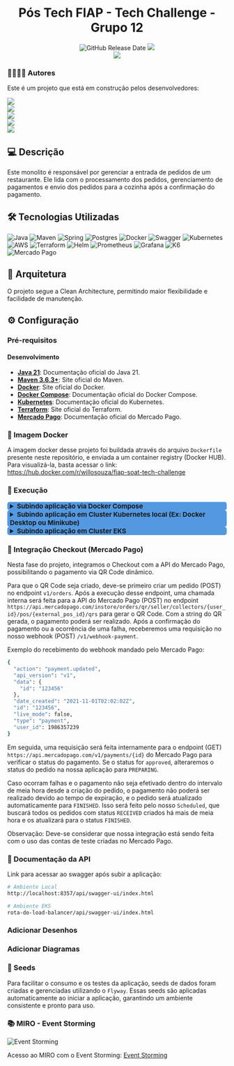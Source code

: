 <div align="center">

# Pós Tech FIAP - Tech Challenge - Grupo 12

![GitHub Release Date](https://img.shields.io/badge/Release%20Date-Outubro%202024-yellowgreen)
![](https://img.shields.io/badge/Status-Em%20Desenvolvimento-yellowgreen)
<br>
![](https://img.shields.io/badge/Version-%20v2.0.0-brightgreen)
</div>

### 👨‍💼👩‍💼‍ Autores

Este é um projeto que está em construção pelos desenvolvedores:

![](https://img.shields.io/badge/RM357321-Alexandre%20Miranda-blue)
<br>
![](https://img.shields.io/badge/RM357437-Diego%20Ceccon-blue)
<br>
![](https://img.shields.io/badge/RM357218-Jéssica%20Rodrigues%20-blue)
<br>
![](https://img.shields.io/badge/RM358002-Rodrigo%20Sartori-blue)
<br>
![](https://img.shields.io/badge/RM357991-Wilton%20Souza%20-blue)


## 💻 Descrição

Este monolito é responsável por gerenciar a entrada de pedidos de um restaurante. Ele lida com o processamento dos
pedidos, gerenciamento de pagamentos e envio dos pedidos para a cozinha após a confirmação do pagamento.

## 🛠 Tecnologias Utilizadas
![Java](https://img.shields.io/badge/java_21-%23ED8B00.svg?style=for-the-badge&logo=openjdk&logoColor=white)
![Maven](https://img.shields.io/badge/Apache%20Maven-C71A36.svg?style=for-the-badge&logo=Apache-Maven&logoColor=white)
![Spring](https://img.shields.io/badge/spring_3-%236DB33F.svg?style=for-the-badge&logo=springboot&logoColor=white)
![Postgres](https://img.shields.io/badge/PostgreSQL-4169E1.svg?style=for-the-badge&logo=PostgreSQL&logoColor=white)
![Docker](https://img.shields.io/badge/Docker-2496ED?style=for-the-badge&logo=docker&logoColor=white)
![Swagger](https://img.shields.io/badge/-Swagger-%23Clojure?style=for-the-badge&logo=swagger&logoColor=white)
![Kubernetes](https://img.shields.io/badge/Kubernetes-3069DE?style=for-the-badge&logo=kubernetes&logoColor=white)
![AWS](https://img.shields.io/badge/Amazon%20EKS-FF9900.svg?style=for-the-badge&logo=Amazon-EKS&logoColor=white)
![Terraform](https://img.shields.io/badge/Terraform-7B42BC?style=for-the-badge&logo=terraform&logoColor=white)
![Helm](https://img.shields.io/badge/Helm-0F1689.svg?style=for-the-badge&logo=Helm&logoColor=white)
![Prometheus](https://img.shields.io/badge/Prometheus-E6522C.svg?style=for-the-badge&logo=Prometheus&logoColor=white)
![Grafana](https://img.shields.io/badge/Grafana-F46800.svg?style=for-the-badge&logo=Grafana&logoColor=white)
![K6](https://img.shields.io/badge/k6-7D64FF.svg?style=for-the-badge&logo=k6&logoColor=white)
![Mercado Pago](https://img.shields.io/badge/Mercado%20Pago-00B1EA.svg?style=for-the-badge&logo=Mercado-Pago&logoColor=white)

## 💫 Arquitetura

O projeto segue a Clean Architecture, permitindo maior flexibilidade e facilidade de manutenção.

## ⚙️ Configuração

### Pré-requisitos

#### Desenvolvimento

- **[Java 21](https://docs.oracle.com/en/java/javase/21/)**: Documentação oficial do Java 21.
- **[Maven 3.6.3+](https://maven.apache.org/)**: Site oficial do Maven.
- **[Docker](https://www.docker.com/)**: Site oficial do Docker.
- **[Docker Compose](https://docs.docker.com/compose/)**: Documentação oficial do Docker Compose.
- **[Kubernetes](https://kubernetes.io/pt-br/docs/home/)**: Documentação oficial do Kubernetes.
- **[Terraform](https://www.terraform.io/)**: Site oficial do Terraform.
- **[Mercado Pago](https://www.mercadopago.com.br/developers/pt/docs/qr-code/integration-configuration/qr-dynamic/integration)**: Documentação oficial do Mercado Pago.

### 🐳 Imagem Docker

A imagem docker desse projeto foi buildada através do arquivo `Dockerfile` presente neste repositório, e enviada a um
container registry (Docker HUB). Para visualizá-la, basta acessar o
link: https://hub.docker.com/r/willosouza/fiap-soat-tech-challenge

### 🚀 Execução

<details style="cursor: pointer;">
 <summary style="background-color: #086dd7b0; border-radius: 5px; font-size: 15px; padding-left: 6px; font-weight: bold;">Subindo aplicação via Docker Compose</summary>
<br>
Este projeto conta com um arquivo `docker-compose.yml` que pode ser utilizado para subir o container da aplicação e suas
respectivas dependências (banco de dados).

Para subir as aplicações, primeiro se faz necessária a existência de um arquivo `.env` na raiz do projeto, para que as
variáveis de ambiente sejam definidas. Esse projeto já conta com um arquivo versionado nesse repositório, para que a
definição das variáveis não precise ser feita. Abaixo segue a estrutura desse arquivo:

```sh
POSTGRES_URL=<url_do_banco_de_dados>
POSTGRES_DB=<nome_do_banco_de_dados>
POSTGRES_USERNAME=<usuário_do_banco_de_dados>
POSTGRES_PASSWORD=<senha_do_usuário_no_banco_de_dados>
```

Após se certificar que o arquivo `.env` existe e está definindo as variáveis citadas acima, basta executar o
comando `docker compose up` para iniciar o build da imagem da aplicação (Definida no arquivo `Dockerfile`) e realizar a
inicialização do container do banco de dados (Postgres) seguido pelo container da aplicação.

Caso tudo dê certo, as seguintes linhas de log devem ter sido exibidas no terminal cujo comando foi executado:

- Pull da imagem do postgres:

![Pull da imagem do Postgres](./assets/pull_postgress_image.png)

- Build da imagem da aplicação utilizando o conteúdo do Dockerfile:

![Build da aplicação via Dockerfile](./assets/build_app_docker_image.png)

- Criando volume e containers:

![Criando volumes e containers](./assets/creating_volume_and_containers.png)

- Container do postgres de pé e rodando com sucesso

![Container do postgres de pé](./assets/postgress_container_up.png)

- Container da aplicação de pé e rodando com sucesso

![Container da aplicação de pé](./assets/application_started.png)

Após todos esses passos, basta rodar o comando `docker container ls` para verificar quais containers estão sendo
executados. Caso tudo tenha corrido com sucesso, o comando deve ter o seguinte resultado:

![Listagem de containers em execução](./assets/docker_container_ls.png)

Por fim, o serviço estará disponível em `http://localhost:8357` com contextPath `/api`

Obs: Caso queira subir os containers no modo `detached`(Sem travar o terminal em que o comando for executado), basta
rodar o seguinte comando: `docker compose up -d`

![Docker compose detached mode](./assets/compose_detached_mode.png)
</details>

<details>
 <summary style="background-color: #086dd7b0; border-radius: 5px; font-size: 15px; padding-left: 6px; font-weight: bold;">Subindo aplicação em Cluster Kubernetes local (Ex: Docker Desktop ou Minikube)</summary>
 <br>
  
  1. Certificar que o Cluster local esteja executando;
  2. Certificar que o Terraform esteja instalado;
  3. Entrar na pasta `infra/terraform`;
  4. Inicializar o Terraform no projeto `terraform init`;
  5. Verificar que o script do Terraform é valido rodando o comando `terraform validate`;
  6. Executar o comando `terraform plan` para executar o planejamento da execução/implementação;
  7. Executar o comando `terraform apply` para criar a infra dentro do cluster;

  Para acessar a aplicação, será necessário acessar a rota através do IP Público do service do ingress. Esse passo é muda de acordo com o Cluster local que você estiver utilizando:
  Caso esteja utilizando Docker Desktop:
  1. Executar o comando `kubectl get svc -n nginx -ingress`;
  2. Verificar //todo;

  Caso esteja utilizando MiniKube:
  1. Executar o comando `minikube tunnel`;
  2. Executar o comando `kubectl get svc -n nginx -ingress`;
  3. Verificar o IP Externo do service e acessar a aplicação utilizando o mesmo;

</details>

<details>
  <summary style="background-color: #086dd7b0; border-radius: 5px; font-size: 15px; padding-left: 6px; font-weight: bold;">Subindo aplicação em Cluster EKS</summary>
  <br>
  
  1. Certificar que o Terraform esteja instalado;
  2. Certificar que o `aws cli` está instalado e configurado com as credenciais da sua conta AWS;
  3. Acessar a pasta `infra/eks/cluster` que contém os arquivos que irão criar um Cluster EKS e Work Nodes na AWS;
  4. Inicializar o Terraform no projeto `terraform init`;
  5. Verificar que o script do Terraform é valido rodando o comando `terraform validate`;
  6. Executar o comando `terraform plan` para executar o planejamento da execução/implementação;
  7. Executar o comando `terraform apply` para criar a infra dentro do cluster;
  8. Após a execução do Terraform finalizar, verificar se o cluster e os nodes foram inicializados na AWS;
  9. Acessar a pasta `infra/eks/infra` que contém os arquivos que irão criar os Pods da aplicação e do Banco de Dados, os services e os recursos relacionados à monitoração na AWS;
  10. Inicializar o Terraform no projeto `terraform init`;
  11. Verificar que o script do Terraform é valido rodando o comando `terraform validate`;
  12. Executar o comando `terraform plan` para executar o planejamento da execução/implementação;
  13. Executar o comando `terraform apply` para criar a infra dentro do cluster;

  Para acessar a aplicação, basta acessar o serviço Load Balancer na AWS, copiar o DNS do load balancer que foi criado e acessar as rotas da aplicação utilizando o DNS gerado.
</details>

### 🛒 Integração Checkout (Mercado Pago)

Nesta fase do projeto, integramos o Checkout com a API do Mercado Pago, possibilitando o pagamento via QR Code dinâmico.

Para que o QR Code seja criado, deve-se primeiro criar um pedido (POST) no endpoint `v1/orders`. Após a execução desse endpoint, uma chamada interna será feita para a API do Mercado Pago (POST) no endpoint `https://api.mercadopago.com/instore/orders/qr/seller/collectors/{user_id}/pos/{external_pos_id}/qrs` para gerar o QR Code. Com a string do QR gerada, o pagamento poderá ser realizado. Após a confirmação do pagamento ou a ocorrência de uma falha, receberemos uma requisição no nosso webhook (POST) `/v1/webhook-payment`. 

Exemplo do recebimento do webhook mandado pelo Mercado Pago: 
```bash
{
  "action": "payment.updated",
  "api_version": "v1",
  "data": {
    "id": "123456"
  },
  "date_created": "2021-11-01T02:02:02Z",
  "id": "123456",
  "live_mode": false,
  "type": "payment",
  "user_id": 1986357239
}
```
Em seguida, uma requisição será feita internamente para o endpoint (GET) `https://api.mercadopago.com/v1/payments/{id}` do Mercado Pago para verificar o status do pagamento. Se o status for `approved`, alteraremos o status do pedido na nossa aplicação para `PREPARING`.

Caso ocorram falhas e o pagamento não seja efetivado dentro do intervalo de meia hora desde a criação do pedido, o pagamento não poderá ser realizado devido ao tempo de expiração, e o pedido será atualizado automaticamente para `FINISHED`. Isso será feito pelo nosso `Scheduled`, que buscará todos os pedidos com status `RECEIVED` criados há mais de meia hora e os atualizará para o status `FINISHED`.

Observação: Deve-se considerar que nossa integração está sendo feita com o uso das contas de teste criadas no Mercado Pago.

### 📄 Documentação da API

Link para acessar ao swagger após subir a aplicação:

```bash
# Ambiente Local
http://localhost:8357/api/swagger-ui/index.html

# Ambiente EKS
rota-do-load-balancer/api/swagger-ui/index.html
```

### Adicionar Desenhos

### Adicionar Diagramas

### 🎲 Seeds

Para facilitar o consumo e os testes da aplicação, seeds de dados foram criadas e gerenciadas utilizando o `Flyway`. 
Essas seeds são aplicadas automaticamente ao iniciar a aplicação, garantindo um ambiente consistente e pronto para uso.

### 📚 MIRO - Event Storming

![Event Storming](./assets/event_storming.png)

Acesso ao MIRO com o Event Storming:
[Event Storming](https://miro.com/app/board/uXjVK1ekBDM=/)
